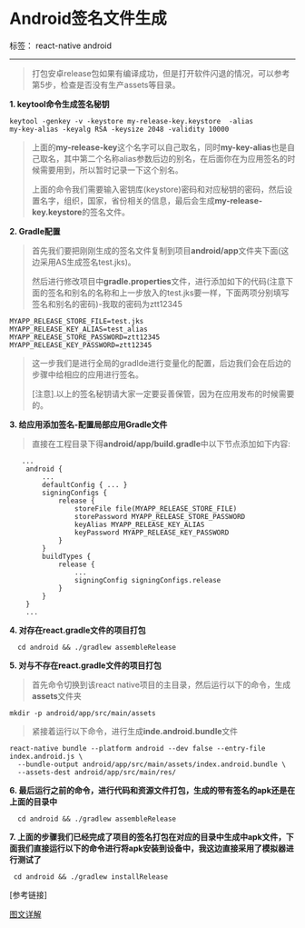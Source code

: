 # Android签名文件生成

标签： react-native android

---

> 打包安卓release包如果有编译成功，但是打开软件闪退的情况，可以参考第5步，检查是否没有生产assets等目录。

 **1. keytool命令生成签名秘钥**

    keytool -genkey -v -keystore my-release-key.keystore  -alias
    my-key-alias -keyalg RSA -keysize 2048 -validity 10000

> 
> 
> 上面的**my-release-key**这个名字可以自己取名，同时**my-key-alias**也是自己取名，其中第二个名称alias参数后边的别名，在后面你在为应用签名的时候需要用到，所以暂时记录一下这个别名。
> 
> 
>  上面的命令我们需要输入密钥库(keystore)密码和对应秘钥的密码，然后设置名字，组织，国家，省份相关的信息，最后会生成**my-release-key.keystore**的签名文件。
> 

 **2. Gradle配置**

> 首先我们要把刚刚生成的签名文件复制到项目**android/app**文件夹下面(这边采用AS生成签名test.jks)。
>
> 然后进行修改项目中**gradle.properties**文件，进行添加如下的代码(注意下面的签名和别名的名称和上一步放入的test.jks要一样，下面两项分别填写签名和别名的密码)-我取的密码为ztt12345

    MYAPP_RELEASE_STORE_FILE=test.jks
    MYAPP_RELEASE_KEY_ALIAS=test_alias
    MYAPP_RELEASE_STORE_PASSWORD=ztt12345
    MYAPP_RELEASE_KEY_PASSWORD=ztt12345

> 这一步我们是进行全局的gradlde进行变量化的配置，后边我们会在后边的步骤中给相应的应用进行签名。
>
> [注意].以上的签名秘钥请大家一定要妥善保管，因为在应用发布的时候需要的。


**3. 给应用添加签名-配置局部应用Gradle文件**


>  直接在工程目录下得**android/app/build.gradle**中以下节点添加如下内容:

       ...
        android {
            ...
            defaultConfig { ... }
            signingConfigs {
                release {
                    storeFile file(MYAPP_RELEASE_STORE_FILE)
                    storePassword MYAPP_RELEASE_STORE_PASSWORD
                    keyAlias MYAPP_RELEASE_KEY_ALIAS
                    keyPassword MYAPP_RELEASE_KEY_PASSWORD
                }
            }
            buildTypes {
                release {
                    ...
                    signingConfig signingConfigs.release
                }
            }
        }
        ...

**4. 对存在react.gradle文件的项目打包**


      cd android && ./gradlew assembleRelease

**5. 对与不存在react.gradle文件的项目打包**

> 首先命令切换到该react native项目的主目录，然后运行以下的命令，生成**assets**文件夹

    mkdir -p android/app/src/main/assets

>   紧接着运行以下命令，进行生成**inde.android.bundle**文件

    react-native bundle --platform android --dev false --entry-file index.android.js \
      --bundle-output android/app/src/main/assets/index.android.bundle \
      --assets-dest android/app/src/main/res/

**6. 最后运行之前的命令，进行代码和资源文件打包，生成的带有签名的apk还是在上面的目录中**


      cd android && ./gradlew assembleRelease

**7. 上面的步骤我们已经完成了项目的签名打包在对应的目录中生成中apk文件，下面我们直接运行以下的命令进行将apk安装到设备中，我这边直接采用了模拟器进行测试了**

     cd android && ./gradlew installRelease



[参考链接]

[图文详解][1]


  [1]: http://www.lcode.org/%E3%80%90react-native%E5%BC%80%E5%8F%91%E3%80%91react-native%E8%BF%9B%E8%A1%8C%E7%AD%BE%E5%90%8D%E6%89%93%E5%8C%85%E6%88%90apk/